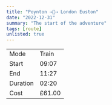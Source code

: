 ```yaml
---
title: "Poynton ⇢🚂⇢ London Euston"
date: "2022-12-31"
summary: "The start of the adventure"
tags: [route]
unlisted: true
---
```


|  |   |
|---|---|
| Mode | Train  |
| Start | 09:07  |
| End | 11:27  |
| Duration | 02:20 |
| Cost | £61.00	|